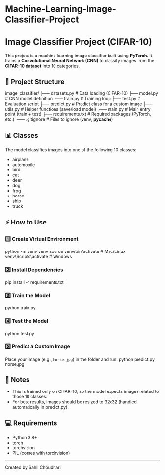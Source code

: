 # Machine-Learning-Image-Classifier-Project

# Image Classifier Project (CIFAR-10)

This project is a machine learning image classifier built using **PyTorch**. It trains a **Convolutional Neural Network (CNN)** to classify images from the **CIFAR-10 dataset** into 10 categories.

## 📂 Project Structure
image_classifier/
├── datasets.py       # Data loading (CIFAR-10)
├── model.py           # CNN model definition
├── train.py           # Training loop
├── test.py            # Evaluation script
├── predict.py         # Predict class for a custom image
├── utils.py           # Helper functions (save/load model)
├── main.py            # Main entry point (train + test)
├── requirements.txt   # Required packages (PyTorch, etc.)
└── .gitignore         # Files to ignore (venv, __pycache__)

## 📊 Classes
The model classifies images into one of the following 10 classes:
- airplane
- automobile
- bird
- cat
- deer
- dog
- frog
- horse
- ship
- truck

## ⚡ How to Use

### 1️⃣ Create Virtual Environment
python -m venv venv source venv/bin/activate # Mac/Linux venv\Scripts\activate # Windows

### 2️⃣ Install Dependencies
pip install -r requirements.txt

### 3️⃣ Train the Model
python train.py

### 4️⃣ Test the Model
python test.py


### 5️⃣ Predict a Custom Image
Place your image (e.g., `horse.jpg`) in the folder and run:
python predict.py horse.jpg

## 🚀 Notes
- This is trained only on CIFAR-10, so the model expects images related to those 10 classes.
- For best results, images should be resized to 32x32 (handled automatically in predict.py).

## 💻 Requirements
- Python 3.8+
- torch
- torchvision
- PIL (comes with torchvision)

---
Created by Sahil Choudhari
